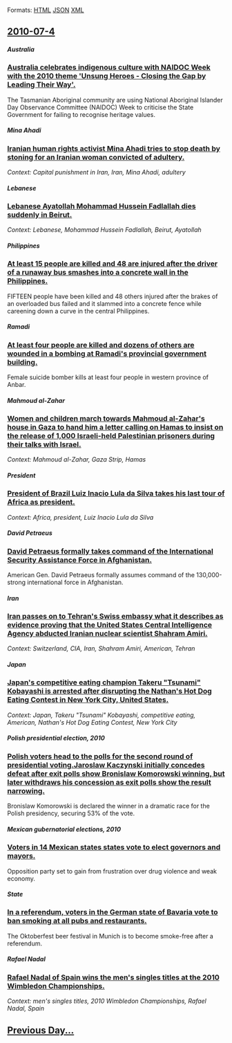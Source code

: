 
Formats: [HTML](2010/07/4/index.html)  [JSON](2010/07/4/index.json)  [XML](2010/07/4/index.xml)  

## [2010-07-4](/news/2010/07/4/index.md)

##### Australia
### [Australia celebrates indigenous culture with NAIDOC Week with the 2010 theme 'Unsung Heroes - Closing the Gap by Leading Their Way'.](/news/2010/07/4/australia-celebrates-indigenous-culture-with-naidoc-week-with-the-2010-theme-unsung-heroes-closing-the-gap-by-leading-their-way.md)
The Tasmanian Aboriginal community are using National Aboriginal Islander Day Observance Committee (NAIDOC) Week to criticise the State Government for failing to recognise heritage values.

##### Mina Ahadi
### [Iranian human rights activist Mina Ahadi tries to stop death by stoning for an Iranian woman convicted of adultery. ](/news/2010/07/4/iranian-human-rights-activist-mina-ahadi-tries-to-stop-death-by-stoning-for-an-iranian-woman-convicted-of-adultery.md)
_Context: Capital punishment in Iran, Iran, Mina Ahadi, adultery_

##### Lebanese
### [Lebanese Ayatollah Mohammad Hussein Fadlallah dies suddenly in Beirut. ](/news/2010/07/4/lebanese-ayatollah-mohammad-hussein-fadlallah-dies-suddenly-in-beirut.md)
_Context: Lebanese, Mohammad Hussein Fadlallah, Beirut, Ayatollah_

##### Philippines
### [At least 15 people are killed and 48 are injured after the driver of a runaway bus smashes into a concrete wall in the Philippines. ](/news/2010/07/4/at-least-15-people-are-killed-and-48-are-injured-after-the-driver-of-a-runaway-bus-smashes-into-a-concrete-wall-in-the-philippines.md)
FIFTEEN people have been killed and 48 others injured after the brakes of an overloaded bus failed and it slammed into a concrete fence while careening down a curve in the central Philippines.

##### Ramadi
### [At least four people are killed and dozens of others are wounded in a bombing at Ramadi's provincial government building. ](/news/2010/07/4/at-least-four-people-are-killed-and-dozens-of-others-are-wounded-in-a-bombing-at-ramadi-s-provincial-government-building.md)
Female suicide bomber kills at least four people in western province of Anbar.

##### Mahmoud al-Zahar
### [Women and children march towards Mahmoud al-Zahar's house in Gaza to hand him a letter calling on Hamas to insist on the release of 1,000 Israeli-held Palestinian prisoners during their talks with Israel. ](/news/2010/07/4/women-and-children-march-towards-mahmoud-al-zahar-s-house-in-gaza-to-hand-him-a-letter-calling-on-hamas-to-insist-on-the-release-of-1-000-is.md)
_Context: Mahmoud al-Zahar, Gaza Strip, Hamas_

##### President
### [President of Brazil Luiz Inacio Lula da Silva takes his last tour of Africa as president. ](/news/2010/07/4/president-of-brazil-luiz-ina-cio-lula-da-silva-takes-his-last-tour-of-africa-as-president.md)
_Context: Africa, president, Luiz Inacio Lula da Silva_

##### David Petraeus
### [David Petraeus formally takes command of the International Security Assistance Force in Afghanistan. ](/news/2010/07/4/david-petraeus-formally-takes-command-of-the-international-security-assistance-force-in-afghanistan.md)
American Gen. David Petraeus formally assumes command of the 130,000-strong international force in Afghanistan.

##### Iran
### [Iran passes on to Tehran's Swiss embassy what it describes as evidence proving that the United States Central Intelligence Agency abducted Iranian nuclear scientist Shahram Amiri. ](/news/2010/07/4/iran-passes-on-to-tehran-s-swiss-embassy-what-it-describes-as-evidence-proving-that-the-united-states-central-intelligence-agency-abducted-i.md)
_Context: Switzerland, CIA, Iran, Shahram Amiri, American, Tehran_

##### Japan
### [Japan's competitive eating champion Takeru "Tsunami" Kobayashi is arrested after disrupting the Nathan's Hot Dog Eating Contest in New York City, United States. ](/news/2010/07/4/japan-s-competitive-eating-champion-takeru-tsunami-kobayashi-is-arrested-after-disrupting-the-nathan-s-hot-dog-eating-contest-in-new-york.md)
_Context: Japan, Takeru "Tsunami" Kobayashi, competitive eating, American, Nathan's Hot Dog Eating Contest, New York City_

##### Polish presidential election, 2010
### [Polish voters head to the polls for the second round of presidential voting.Jaroslaw Kaczynski initially concedes defeat after exit polls show Bronislaw Komorowski winning, but later withdraws his concession as exit polls show the result narrowing. ](/news/2010/07/4/polish-voters-head-to-the-polls-for-the-second-round-of-presidential-voting-jaroslaw-kaczynski-initially-concedes-defeat-after-exit-polls-sh.md)
Bronislaw Komorowski is declared the winner in a dramatic race for the Polish presidency, securing 53% of the vote.

##### Mexican gubernatorial elections, 2010
### [Voters in 14 Mexican states states vote to elect governors and mayors. ](/news/2010/07/4/voters-in-14-mexican-states-states-vote-to-elect-governors-and-mayors.md)
Opposition party set to gain from frustration over drug violence and weak economy.

##### State
### [In a referendum, voters in the German state of Bavaria vote to ban smoking at all pubs and restaurants. ](/news/2010/07/4/in-a-referendum-voters-in-the-german-state-of-bavaria-vote-to-ban-smoking-at-all-pubs-and-restaurants.md)
The Oktoberfest beer festival in Munich is to become smoke-free after a referendum.

##### Rafael Nadal
### [Rafael Nadal of Spain wins the men's singles titles at the 2010 Wimbledon Championships. ](/news/2010/07/4/rafael-nadal-of-spain-wins-the-men-s-singles-titles-at-the-2010-wimbledon-championships.md)
_Context: men's singles titles, 2010 Wimbledon Championships, Rafael Nadal, Spain_

## [Previous Day...](/news/2010/07/3/index.md)

